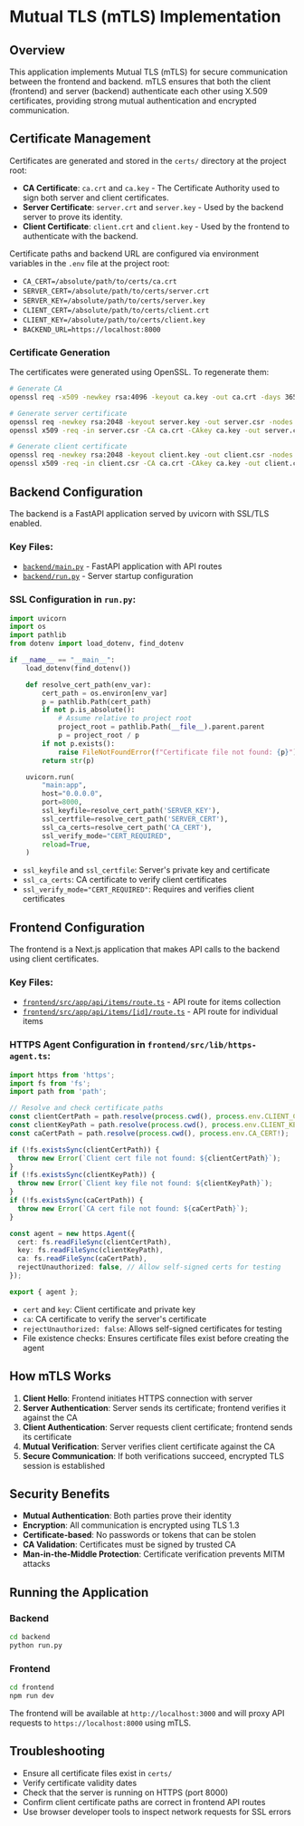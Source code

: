 # Mutual TLS (mTLS) Implementation

## Overview

This application implements Mutual TLS (mTLS) for secure communication between the frontend and backend. mTLS ensures that both the client (frontend) and server (backend) authenticate each other using X.509 certificates, providing strong mutual authentication and encrypted communication.

## Certificate Management

Certificates are generated and stored in the `certs/` directory at the project root:

- **CA Certificate**: `ca.crt` and `ca.key` - The Certificate Authority used to sign both server and client certificates.
- **Server Certificate**: `server.crt` and `server.key` - Used by the backend server to prove its identity.
- **Client Certificate**: `client.crt` and `client.key` - Used by the frontend to authenticate with the backend.

Certificate paths and backend URL are configured via environment variables in the `.env` file at the project root:
- `CA_CERT=/absolute/path/to/certs/ca.crt`
- `SERVER_CERT=/absolute/path/to/certs/server.crt`
- `SERVER_KEY=/absolute/path/to/certs/server.key`
- `CLIENT_CERT=/absolute/path/to/certs/client.crt`
- `CLIENT_KEY=/absolute/path/to/certs/client.key`
- `BACKEND_URL=https://localhost:8000`

### Certificate Generation

The certificates were generated using OpenSSL. To regenerate them:

```bash
# Generate CA
openssl req -x509 -newkey rsa:4096 -keyout ca.key -out ca.crt -days 365 -nodes -subj "/CN=MyCA"

# Generate server certificate
openssl req -newkey rsa:2048 -keyout server.key -out server.csr -nodes -subj "/CN=localhost"
openssl x509 -req -in server.csr -CA ca.crt -CAkey ca.key -out server.crt -days 365 -CAcreateserial

# Generate client certificate
openssl req -newkey rsa:2048 -keyout client.key -out client.csr -nodes -subj "/CN=client"
openssl x509 -req -in client.csr -CA ca.crt -CAkey ca.key -out client.crt -days 365
```

## Backend Configuration

The backend is a FastAPI application served by uvicorn with SSL/TLS enabled.

### Key Files:
- [`backend/main.py`](backend/main.py) - FastAPI application with API routes
- [`backend/run.py`](backend/run.py) - Server startup configuration

### SSL Configuration in `run.py`:
```python
import uvicorn
import os
import pathlib
from dotenv import load_dotenv, find_dotenv

if __name__ == "__main__":
    load_dotenv(find_dotenv())

    def resolve_cert_path(env_var):
        cert_path = os.environ[env_var]
        p = pathlib.Path(cert_path)
        if not p.is_absolute():
            # Assume relative to project root
            project_root = pathlib.Path(__file__).parent.parent
            p = project_root / p
        if not p.exists():
            raise FileNotFoundError(f"Certificate file not found: {p}")
        return str(p)

    uvicorn.run(
        "main:app",
        host="0.0.0.0",
        port=8000,
        ssl_keyfile=resolve_cert_path('SERVER_KEY'),
        ssl_certfile=resolve_cert_path('SERVER_CERT'),
        ssl_ca_certs=resolve_cert_path('CA_CERT'),
        ssl_verify_mode="CERT_REQUIRED",
        reload=True,
    )
```

- `ssl_keyfile` and `ssl_certfile`: Server's private key and certificate
- `ssl_ca_certs`: CA certificate to verify client certificates
- `ssl_verify_mode="CERT_REQUIRED"`: Requires and verifies client certificates

## Frontend Configuration

The frontend is a Next.js application that makes API calls to the backend using client certificates.

### Key Files:
- [`frontend/src/app/api/items/route.ts`](frontend/src/app/api/items/route.ts) - API route for items collection
- [`frontend/src/app/api/items/[id]/route.ts`](frontend/src/app/api/items/[id]/route.ts) - API route for individual items

### HTTPS Agent Configuration in `frontend/src/lib/https-agent.ts`:
```typescript
import https from 'https';
import fs from 'fs';
import path from 'path';

// Resolve and check certificate paths
const clientCertPath = path.resolve(process.cwd(), process.env.CLIENT_CERT!);
const clientKeyPath = path.resolve(process.cwd(), process.env.CLIENT_KEY!);
const caCertPath = path.resolve(process.cwd(), process.env.CA_CERT!);

if (!fs.existsSync(clientCertPath)) {
  throw new Error(`Client cert file not found: ${clientCertPath}`);
}
if (!fs.existsSync(clientKeyPath)) {
  throw new Error(`Client key file not found: ${clientKeyPath}`);
}
if (!fs.existsSync(caCertPath)) {
  throw new Error(`CA cert file not found: ${caCertPath}`);
}

const agent = new https.Agent({
  cert: fs.readFileSync(clientCertPath),
  key: fs.readFileSync(clientKeyPath),
  ca: fs.readFileSync(caCertPath),
  rejectUnauthorized: false, // Allow self-signed certs for testing
});

export { agent };
```

- `cert` and `key`: Client certificate and private key
- `ca`: CA certificate to verify the server's certificate
- `rejectUnauthorized: false`: Allows self-signed certificates for testing
- File existence checks: Ensures certificate files exist before creating the agent

## How mTLS Works

1. **Client Hello**: Frontend initiates HTTPS connection with server
2. **Server Authentication**: Server sends its certificate; frontend verifies it against the CA
3. **Client Authentication**: Server requests client certificate; frontend sends its certificate
4. **Mutual Verification**: Server verifies client certificate against the CA
5. **Secure Communication**: If both verifications succeed, encrypted TLS session is established

## Security Benefits

- **Mutual Authentication**: Both parties prove their identity
- **Encryption**: All communication is encrypted using TLS 1.3
- **Certificate-based**: No passwords or tokens that can be stolen
- **CA Validation**: Certificates must be signed by trusted CA
- **Man-in-the-Middle Protection**: Certificate verification prevents MITM attacks

## Running the Application

### Backend
```bash
cd backend
python run.py
```

### Frontend
```bash
cd frontend
npm run dev
```

The frontend will be available at `http://localhost:3000` and will proxy API requests to `https://localhost:8000` using mTLS.

## Troubleshooting

- Ensure all certificate files exist in `certs/`
- Verify certificate validity dates
- Check that the server is running on HTTPS (port 8000)
- Confirm client certificate paths are correct in frontend API routes
- Use browser developer tools to inspect network requests for SSL errors